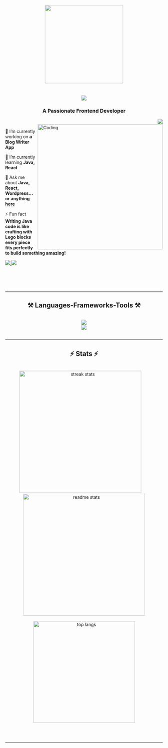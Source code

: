 <p align="center" ><img  src = "https://github.com/7oSkaaa/7oSkaaa/blob/main/Images/about_me.gif?raw=true" width = 250px></p>
<div></div>
<h1 align="center">
    <img src="https://readme-typing-svg.herokuapp.com/?font=Righteous&size=35&center=true&vCenter=true&width=500&height=70&duration=4000&lines=Hi+There!+👋;+I'm+Shreeram+N+S!;" />
</h1>
<div></div>
<h3 align="center">A Passionate Frontend Developer</h3>
<img align="right" src="https://visitor-badge.laobi.icu/badge?page_id=TechRam09.TechRam09" />
<br/>
<img align="right" alt="Coding" width="400" src="https://cdn.dribbble.com/users/1162077/screenshots/3848914/programmer.gif">
<div align="left">
 
 🔭 I’m currently working on **a Blog Writer App**
 
 🌱 I’m currently learning **Java, React**

💬 Ask me about **Java, React, Wordpress... or anything [here](https://github.com/TechRam09/TechRam09/issues)**

⚡ Fun fact **Writing Java code is like crafting with Lego blocks every piece fits perfectly to build something amazing!**

 </div>
 
<div align="left"> 
  <a href="mailto:nsshreeram@gmail.com">
    <img src="https://img.shields.io/badge/Gmail-333333?style=for-the-badge&logo=gmail&logoColor=red" />
  </a>
  <a href="www.linkedin.com/in/shreeram-ns" target="_blank">
    <img src="https://img.shields.io/badge/LinkedIn-0077B5?style=for-the-badge&logo=linkedin&logoColor=white" target="_blank" />
  </a>
</div>
<br/><br/><br/><br/>
 <hr/>
 
<h2 align="center">⚒️ Languages-Frameworks-Tools ⚒️</h2>
<br/>
<div align="center">
    <img src="https://skillicons.dev/icons?i=react,java,bootstrap,mui,html,css,vscode,github,tailwind,git" /></br>
    <img src="https://skillicons.dev/icons?i=python,javascript,typescript,c,mysql,flask" /><br>
</div>

<br/>
<hr/>

<h2 align="center">⚡ Stats ⚡</h2>
<br>
<div align=center>
 <img width=390 src="https://github-readme-streak-stats.herokuapp.com/?user=TechRam09&&count_private=true&theme=react&border_radius=10" alt="streak stats"/>
  &nbsp; &nbsp; &nbsp;<img width=390 src="https://github-readme-stats.vercel.app/api?username=TechRam09&count_private=true&show_icons=true&theme=react&rank_icon=github&border_radius=10" alt="readme stats" />
  <br/><br>
  <img width=325 align="center" src="https://github-readme-stats.vercel.app/api/top-langs/?username=TechRam09&hide=HTML&langs_count=8&layout=compact&theme=react&border_radius=10&size_weight=0.5&count_weight=0.5&exclude_repo=github-readme-stats" alt="top langs" />
</div>

<br/><br/>

<hr/>

